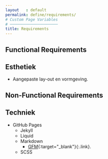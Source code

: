 ```yaml
---
layout   : default
permalink: define/requirements/
# Custom Page Variables
# ─────────────────────
title: Requirements
---
```


Functional Requirements
-----------------------
## Esthetiek
 - Aangepaste lay-out en vormgeving.

Non-Functional Requirements
---------------------------
## Techniek
 - GitHub Pages
    - Jekyll
    - Liquid
    - Markdown
        - [GFM](https://guides.github.com/features/mastering-markdown/#GitHub-flavored-markdown){:target="_blank"}{:.link}.
    - SCSS
    
